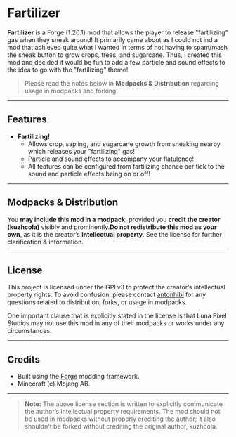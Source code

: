 # Fartilizer

**Fartilizer** is a Forge (1.20.1) mod that allows the player to release "fartilizing" gas when they sneak around! It 
primarily came about as I could not ind a mod that achieved quite what I wanted in terms of not having to spam/mash the 
sneak button to grow crops, trees, and sugarcane. Thus, I created this mod and decided it would be fun to add a few 
particle and sound effects to the idea to go with the "fartilizing" theme! 

> Please read the notes below in **Modpacks & Distribution** regarding usage in modpacks and forking.

---

## Features

- **Fartilizing!**
  - Allows crop, sapling, and sugarcane growth from sneaking nearby which releases your "fartilizing" gas!
  - Particle and sound effects to accompany your flatulence!
  - All features can be configured from fartilizing chance per tick to the sound and particle effects being on or off!

---

## Modpacks & Distribution

You **may include this mod in a modpack**, provided you **credit the creator (kuzhcola)** visibly and 
prominently.**Do not redistribute this mod as your own**, as it is the creator’s **intellectual property**. See the 
license for further clarification & information.

---

## License

This project is licensed under the GPLv3 to protect the creator’s intellectual property rights. To avoid confusion,
please contact [antonhibl](https://github.com/antonhibl) for any questions related to distribution, forks, or usage
in modpacks.

One important clause that is explicitly stated in the license is that Luna Pixel Studios may not use this mod in any
of their modpacks or works under any circumstances.

---

## Credits

- Built using the [Forge](https://www.minecraftforge.net/) modding framework.
- Minecraft (c) Mojang AB.

---

> **Note:** The above license section is written to explicitly communicate the author’s intellectual property
> requirements. The mod should not be used in modpacks without properly crediting the author; it also shouldn't be
> forked without crediting the original author, kuzhcola.